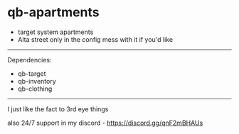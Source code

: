 # qb-apartments
- target system apartments
- Alta street only in the config mess with it if you'd like
---------------------------------------------------------------
Dependencies:
- qb-target
- qb-inventory
- qb-clothing
---------------------------------------------------------------

I just like the fact to 3rd eye things 

also 24/7 support in my discord - https://discord.gg/qnF2mBHAUs
